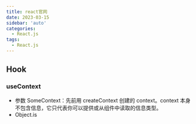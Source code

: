 ```yaml
---
title: react官网
date: 2023-03-15
sidebar: 'auto'
categories:
  - React.js
tags:
  - React.js
---
```


## Hook

### useContext

- 参数 SomeContext：先前用 createContext 创建的 context。context 本身不包含信息，它只代表你可以提供或从组件中读取的信息类型。
- Object.is
